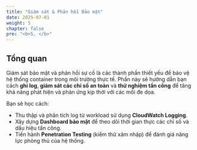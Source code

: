 ```yaml
---
title: "Giám sát & Phản hồi Bảo mật"
date: 2025-07-01
weight: 5
chapter: false
pre: "<b>5. </b>"
---
```


## Tổng quan

Giám sát bảo mật và phản hồi sự cố là các thành phần thiết yếu để bảo vệ hệ thống container trong môi trường thực tế. Phần này sẽ hướng dẫn bạn cách **ghi log**, **giám sát các chỉ số an toàn** và **thử nghiệm tấn công** để tăng khả năng phát hiện và phản ứng kịp thời với các mối đe dọa.

Bạn sẽ học cách:

- Thu thập và phân tích log từ workload sử dụng **CloudWatch Logging**.
- Xây dựng **Dashboard bảo mật** để theo dõi thời gian thực các chỉ số và dấu hiệu tấn công.
- Tiến hành **Penetration Testing** (kiểm thử xâm nhập) để đánh giá năng lực phòng thủ của hệ thống.
